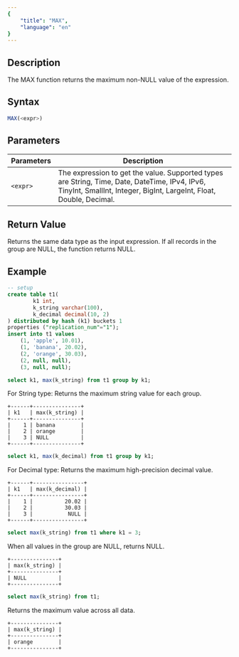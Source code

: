 ```yaml
---
{
    "title": "MAX",
    "language": "en"
}
---
```


## Description

The MAX function returns the maximum non-NULL value of the expression.

## Syntax

```sql
MAX(<expr>)
```

## Parameters

| Parameters | Description |
| -- | -- |
| `<expr>` | The expression to get the value. Supported types are String, Time, Date, DateTime, IPv4, IPv6, TinyInt, SmallInt, Integer, BigInt, LargeInt, Float, Double, Decimal. |

## Return Value

Returns the same data type as the input expression.
If all records in the group are NULL, the function returns NULL.


## Example

```sql
-- setup
create table t1(
        k1 int,
        k_string varchar(100),
        k_decimal decimal(10, 2)
) distributed by hash (k1) buckets 1
properties ("replication_num"="1");
insert into t1 values 
    (1, 'apple', 10.01),
    (1, 'banana', 20.02),
    (2, 'orange', 30.03),
    (2, null, null),
    (3, null, null);
```

```sql
select k1, max(k_string) from t1 group by k1;
```

For String type: Returns the maximum string value for each group.

```text
+------+---------------+
| k1   | max(k_string) |
+------+---------------+
|    1 | banana        |
|    2 | orange        |
|    3 | NULL          |
+------+---------------+
```

```sql
select k1, max(k_decimal) from t1 group by k1;
```

For Decimal type: Returns the maximum high-precision decimal value.

```text
+------+----------------+
| k1   | max(k_decimal) |
+------+----------------+
|    1 |          20.02 |
|    2 |          30.03 |
|    3 |           NULL |
+------+----------------+
```

```sql
select max(k_string) from t1 where k1 = 3;
```

When all values in the group are NULL, returns NULL.

```text
+---------------+
| max(k_string) |
+---------------+
| NULL          |
+---------------+
```

```sql
select max(k_string) from t1;
```

Returns the maximum value across all data.

```text
+---------------+
| max(k_string) |
+---------------+
| orange        |
+---------------+
```
